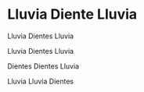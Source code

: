 # Lluvia Diente Lluvia

Lluvia
Dientes
Lluvia

Lluvia
Dientes
Lluvia

Dientes
Dientes
Lluvia

Lluvia
Lluvia
Dientes
